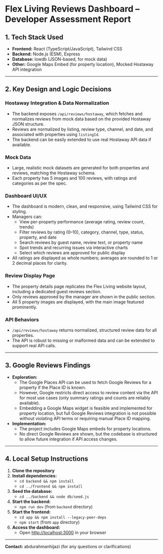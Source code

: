 # Flex Living Reviews Dashboard – Developer Assessment Report

## 1. Tech Stack Used

- **Frontend:** React (TypeScript/JavaScript), Tailwind CSS
- **Backend:** Node.js (ESM), Express
- **Database:** lowdb (JSON-based, for mock data)
- **Other:** Google Maps Embed (for property location), Mocked Hostaway API integration

---

## 2. Key Design and Logic Decisions

### Hostaway Integration & Data Normalization

- The backend exposes `/api/reviews/hostaway`, which fetches and normalizes reviews from mock data based on the provided Hostaway JSON structure.
- Reviews are normalized by listing, review type, channel, and date, and associated with properties using `listingId`.
- The backend can be easily extended to use real Hostaway API data if available.

### Mock Data

- Large, realistic mock datasets are generated for both properties and reviews, matching the Hostaway schema.
- Each property has 5 images and 100 reviews, with ratings and categories as per the spec.

### Dashboard UI/UX

- The dashboard is modern, clean, and responsive, using Tailwind CSS for styling.
- Managers can:
  - View per-property performance (average rating, review count, trends)
  - Filter reviews by rating (0–10), category, channel, type, status, property, and date
  - Search reviews by guest name, review text, or property name
  - Spot trends and recurring issues via interactive charts
  - Select which reviews are approved for public display
- All ratings are displayed as whole numbers; averages are rounded to 1 or 2 decimal places for clarity.

### Review Display Page

- The property details page replicates the Flex Living website layout, including a dedicated guest reviews section.
- Only reviews approved by the manager are shown in the public section.
- All 5 property images are displayed, with the main image featured prominently.

### API Behaviors

- `/api/reviews/hostaway` returns normalized, structured review data for all properties.
- The API is robust to missing or malformed data and can be extended to support real API calls.

---

## 3. Google Reviews Findings

- **Exploration:**
  - The Google Places API can be used to fetch Google Reviews for a property if the Place ID is known.
  - However, Google restricts direct access to review content via the API for most use cases (only summary ratings and counts are reliably available).
  - Embedding a Google Maps widget is feasible and implemented for property location, but full Google Reviews integration is not possible without violating API terms or requiring manual Place ID mapping.
- **Implementation:**
  - The project includes Google Maps embeds for property locations.
  - No direct Google Reviews are shown, but the codebase is structured to allow future integration if API access changes.

---

## 4. Local Setup Instructions

1. **Clone the repository**
2. **Install dependencies:**
   - `cd backend && npm install`
   - `cd ../frontend && npm install`
3. **Seed the database:**
   - `cd ../backend && node db/seed.js`
4. **Start the backend:**
   - `npm run dev` (from `backend` directory)
5. **Start the frontend:**
   - `cd app && npm install --legacy-peer-deps`
   - `npm start` (from `app` directory)
6. **Access the dashboard:**
   - Open [http://localhost:3000](http://localhost:3000) in your browser

---

**Contact:** abdurahmanhijazi (for any questions or clarifications)
